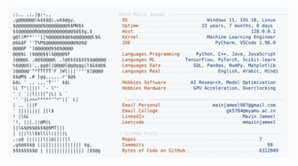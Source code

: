 <picture>
  <source srcset="https://raw.githubusercontent.com/mmazinjameel/mmazinjameel/main/dark_mode.svg?v=1749132656" media="(prefers-color-scheme: dark)">
  <img src="https://raw.githubusercontent.com/mmazinjameel/mmazinjameel/main/light_mode.svg?v=1749132656">
</picture>
